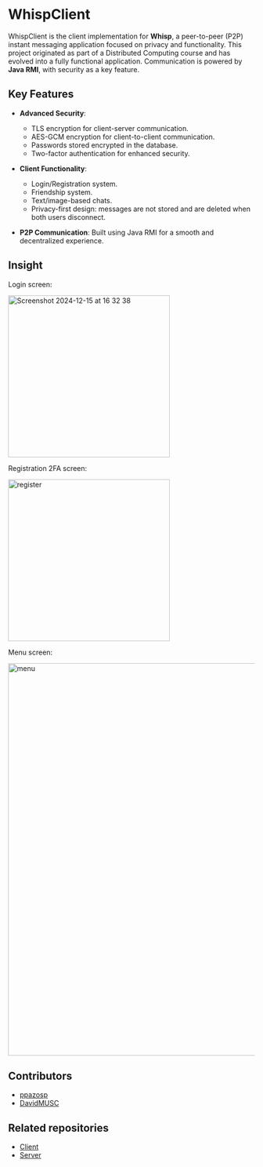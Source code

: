 # WhispClient

WhispClient is the client implementation for **Whisp**, a peer-to-peer (P2P) instant messaging application focused on privacy and functionality. 
This project originated as part of a Distributed Computing course and has evolved into a fully functional application. 
Communication is powered by **Java RMI**, with security as a key feature.


## Key Features

- **Advanced Security**:
  - TLS encryption for client-server communication.
  - AES-GCM encryption for client-to-client communication.
  - Passwords stored encrypted in the database.
  - Two-factor authentication for enhanced security.

- **Client Functionality**:
  - Login/Registration system.
  - Friendship system.
  - Text/image-based chats.
  - Privacy-first design: messages are not stored and are deleted when both users disconnect.

- **P2P Communication**: Built using Java RMI for a smooth and decentralized experience.

## Insight

Login screen:

<img width="330" alt="Screenshot 2024-12-15 at 16 32 38" src="https://github.com/user-attachments/assets/f98b5448-9f33-4141-90a9-303949269311" />

Registration 2FA screen:

<img width="330" alt="register" src="https://github.com/user-attachments/assets/b59017ff-d729-464c-ba84-f93b7389b101" />

Menu screen:

<img width="800" alt="menu" src="https://github.com/user-attachments/assets/eecc4ce1-9a25-45f5-9fc3-d8c772ec4b3d" />


## Contributors

- [ppazosp](https://github.com/ppazosp)
- [DavidMUSC](https://github.com/DavidMUSC)


## Related repositories

- [Client](https://github.com/ppazosp/WhispClient)
- [Server](https://github.com/ppazosp/WhispServer)

